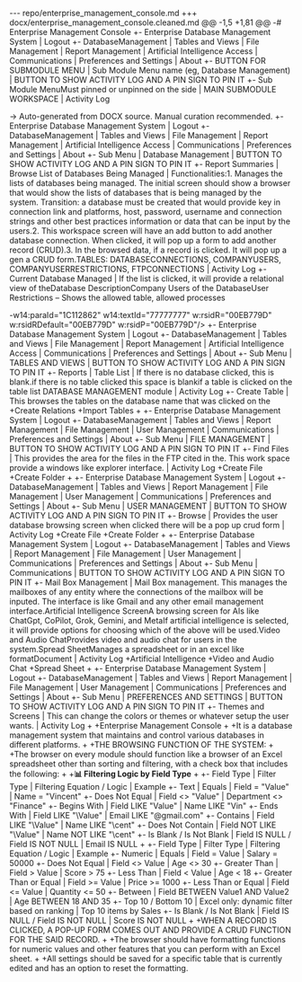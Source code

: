 --- repo/enterprise_management_console.md
+++ docx/enterprise_management_console.cleaned.md
@@ -1,5 +1,81 @@
-# Enterprise Management Console
+- Enterprise Database Management System | Logout
+- DatabaseManagement | Tables and Views | File Management | Report Management | Artificial Intelligence Access | Communications | Preferences and Settings | About
+- BUTTON FOR SUBMODULE MENU | Sub Module Menu name (eg, Database Management) | BUTTON TO SHOW ACTIVITY LOG AND A PIN SIGN TO PIN IT
+- Sub Module MenuMust pinned or unpinned on the side | MAIN SUBMODULE WORKSPACE | Activity Log
 
-> Auto-generated from DOCX source. Manual curation recommended.
+- Enterprise Database Management System | Logout
+- DatabaseManagement | Tables and Views | File Management | Report Management | Artificial Intelligence Access | Communications | Preferences and Settings | About
+- Sub Menu | Database Management | BUTTON TO SHOW ACTIVITY LOG AND A PIN SIGN TO PIN IT
+- Report Summaries | Browse List of Databases Being Managed | Functionalities:1\. Manages the lists of databases being managed. The initial screen should show a browser that would show the lists of databases that is being managed by the system. Transition: a database must be created that would provide key in connection link and platforms, host, password, username and connection strings and other best practices information or data that can be input by the users.2\. This workspace screen will have an add button to add another database connection. When clicked, it will pop up a form to add another record (CRUD).3\. In the browsed data, if a record is clicked. It will pop up a gen a CRUD form.TABLES: DATABASECONNECTIONS, COMPANYUSERS, COMPANYUSERRESTRICTIONS, FTPCONNECTIONS | Activity Log
+- Current Database Managed | If the list is clicked, it will provide a relational view of theDatabase DescriptionCompany Users of the DatabaseUser Restrictions – Shows the allowed table, allowed processes
 
-﻿w14:paraId="1C112862" w14:textId="77777777" w:rsidR="00EB779D" w:rsidRDefault="00EB779D" w:rsidP="00EB779D"/>
+- Enterprise Database Management System | Logout
+- DatabaseManagement | Tables and Views | File Management | Report Management | Artificial Intelligence Access | Communications | Preferences and Settings | About
+- Sub Menu | TABLES AND VIEWS | BUTTON TO SHOW ACTIVITY LOG AND A PIN SIGN TO PIN IT
+- Reports | Table List | If there is no database clicked, this is blank.if there is no table clicked this space is blankif a table is clicked on the table list DATABASE MANAGEMENT module | Activity Log
+- Create Table | This browses the tables on the database name that was clicked on the
+Create Relations
+Import Tables
+
+- Enterprise Database Management System | Logout
+- DatabaseManagement | Tables and Views | Report Management | File Management | User Management | Communications | Preferences and Settings | About
+- Sub Menu | FILE MANAGEMENT | BUTTON TO SHOW ACTIVITY LOG AND A PIN SIGN TO PIN IT
+- Find Files | This provides the area for the files in the FTP cited in the. This work space provide a windows like explorer interface. | Activity Log
+Create File
+Create Folder
+
+- Enterprise Database Management System | Logout
+- DatabaseManagement | Tables and Views | Report Management | File Management | User Management | Communications | Preferences and Settings | About
+- Sub Menu | USER MANAGEMENT | BUTTON TO SHOW ACTIVITY LOG AND A PIN SIGN TO PIN IT
+- Browse | Provides the user database browsing screen when clicked there will be a pop up crud form | Activity Log
+Create File
+Create Folder
+
+- Enterprise Database Management System | Logout
+- DatabaseManagement | Tables and Views | Report Management | File Management | User Management | Communications | Preferences and Settings | About
+- Sub Menu | Communications | BUTTON TO SHOW ACTIVITY LOG AND A PIN SIGN TO PIN IT
+- Mail Box Management | Mail Box management. This manages the mailboxes of any entity where the connections of the mailbox will be inputed. The interface is like Gmail and any other email management interface.Artificial Intelligence ScreenA browsing screen for AIs like ChatGpt, CoPilot, Grok, Gemini, and MetaIf artificial intelligence is selected, it will provide options for choosing which of the above will be used.Video and Audio ChatProvides video and audio chat for users in the system.Spread SheetManages a spreadsheet or in an excel like formatDocument | Activity Log
+Artificial Intelligence
+Video and Audio Chat
+Spread Sheet
+
+- Enterprise Database Management System | Logout
+- DatabaseManagement | Tables and Views | Report Management | File Management | User Management | Communications | Preferences and Settings | About
+- Sub Menu | PREFERENCES AND SETTINGS | BUTTON TO SHOW ACTIVITY LOG AND A PIN SIGN TO PIN IT
+- Themes and Screens | This can change the colors or themes or whatever setup the user wants. | Activity Log
+
+Enterprise Management Console
+
+It is a database management system that maintains and control various databases in different platforms.
+
+THE BROWSING FUNCTION OF THE SYSTEM:
+
+The browser on every module should function like a browser of an Excel spreadsheet other than sorting and filtering, with a check box that includes the following:
+
+**📊 Filtering Logic by Field Type**
+
+- Field Type | Filter Type | Filtering Equation / Logic | Example
+- Text | Equals | Field \= "Value" | Name \= "Vincent"
+- Does Not Equal | Field \<\> "Value" | Department \<\> "Finance"
+- Begins With | Field LIKE "Value\" | Name LIKE "Vin\"
+- Ends With | Field LIKE "\Value" | Email LIKE "\@gmail.com"
+- Contains | Field LIKE "\Value\" | Name LIKE "\cent\"
+- Does Not Contain | Field NOT LIKE "\Value\" | Name NOT LIKE "\cent\"
+- Is Blank / Is Not Blank | Field IS NULL / Field IS NOT NULL | Email IS NULL
+
+- Field Type | Filter Type | Filtering Equation / Logic | Example
+- Numeric | Equals | Field \= Value | Salary \= 50000
+- Does Not Equal | Field \<\> Value | Age \<\> 30
+- Greater Than | Field \> Value | Score \> 75
+- Less Than | Field \< Value | Age \< 18
+- Greater Than or Equal | Field \>\= Value | Price \>\= 1000
+- Less Than or Equal | Field \<\= Value | Quantity \<\= 50
+- Between | Field BETWEEN Value1 AND Value2 | Age BETWEEN 18 AND 35
+- Top 10 / Bottom 10 | Excel only: dynamic filter based on ranking | Top 10 items by Sales
+- Is Blank / Is Not Blank | Field IS NULL / Field IS NOT NULL | Score IS NOT NULL
+
+WHEN A RECORD IS CLICKED, A POP\-UP FORM COMES OUT AND PROVIDE A CRUD FUNCTION FOR THE SAID RECORD.
+
+The browser should have formatting functions for numeric values and other features that you can perform with an Excel sheet.
+
+All settings should be saved for a specific table that is currently edited and has an option to reset the formatting.